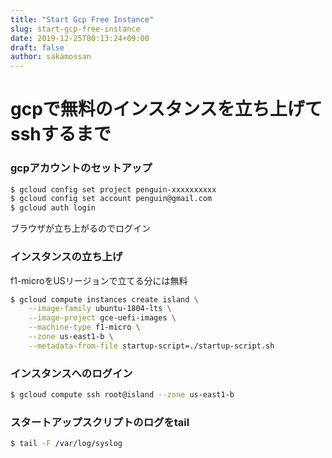 ```yaml
---
title: "Start Gcp Free Instance"
slug: start-gcp-free-instance
date: 2019-12-25T00:13:24+09:00
draft: false
author: sakamossan
---
```


# gcpで無料のインスタンスを立ち上げてsshするまで

### gcpアカウントのセットアップ

```bash
$ gcloud config set project penguin-xxxxxxxxxx
$ gcloud config set account penguin@gmail.com
$ gcloud auth login
```

ブラウザが立ち上がるのでログイン


### インスタンスの立ち上げ

f1-microをUSリージョンで立てる分には無料

```bash
$ gcloud compute instances create island \
    --image-family ubuntu-1804-lts \
    --image-project gce-uefi-images \
    --machine-type f1-micro \
    --zone us-east1-b \
    --metadata-from-file startup-script=./startup-script.sh
```

### インスタンスへのログイン

```bash
$ gcloud compute ssh root@island --zone us-east1-b
```

### スタートアップスクリプトのログをtail

```bash
$ tail -F /var/log/syslog
```
